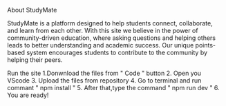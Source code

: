 About StudyMate

StudyMate is a platform designed to help students connect, collaborate, and learn from each other. With this site we believe in the power of community-driven education, where asking questions and helping others leads to better understanding and academic success.
Our unique points-based system encourages students to contribute to the community by helping their peers.

Run the site
  1.Donwnload the files from " Code " button
  2. Open you VScode
  3. Upload the files from repository
  4. Go to terminal and run commant " npm install "
  5. After that,type the command " npm run dev "
  6. You are ready!

